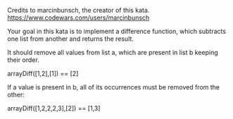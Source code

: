 Credits to marcinbunsch, the creator of this kata. https://www.codewars.com/users/marcinbunsch


Your goal in this kata is to implement a difference function, which subtracts one list from another and returns the result.

It should remove all values from list a, which are present in list b keeping their order.

arrayDiff([1,2],[1]) == [2]

If a value is present in b, all of its occurrences must be removed from the other:

arrayDiff([1,2,2,2,3],[2]) == [1,3]
